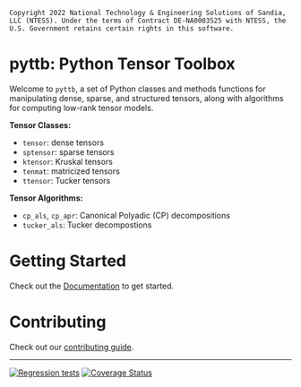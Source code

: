 ```
Copyright 2022 National Technology & Engineering Solutions of Sandia,
LLC (NTESS). Under the terms of Contract DE-NA0003525 with NTESS, the
U.S. Government retains certain rights in this software.
```

# pyttb: Python Tensor Toolbox

Welcome to `pyttb`, a set of Python classes and methods functions for 
manipulating dense, sparse, and structured tensors, along with algorithms 
for computing low-rank tensor models.

**Tensor Classes:**
* `tensor`: dense tensors
* `sptensor`: sparse tensors
* `ktensor`: Kruskal tensors
* `tenmat`: matricized tensors
* `ttensor`: Tucker tensors

**Tensor Algorithms:**
* `cp_als`, `cp_apr`: Canonical Polyadic (CP) decompositions
* `tucker_als`: Tucker decompostions

# Getting Started
Check out the [Documentation](https://pyttb.readthedocs.io) to get started.

# Contributing
Check out our [contributing guide](CONTRIBUTOR_GUIDE.md).

---
[![Regression tests](https://github.com/sandialabs/pyttb/actions/workflows/regression-tests.yml/badge.svg)](https://github.com/sandialabs/pyttb/actions/workflows/regression-tests.yml) [![Coverage Status](https://coveralls.io/repos/github/sandialabs/pyttb/badge.svg?branch=main)](https://coveralls.io/github/sandialabs/pyttb?branch=main)
